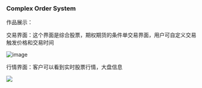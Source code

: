 ### Complex Order System

作品展示：


交易界面：这个界面是综合股票，期权期货的条件单交易界面，用户可自定义交易触发价格和交易时间


![image](http://lionelliang.github.io/pic/MFComplexTrading.png)


行情界面：客户可以看到实时股票行情，大盘信息


<img src="https://github.com/lionelliang/lionelliang.github.io/raw/master/pic/MFCTickShot.png" />
